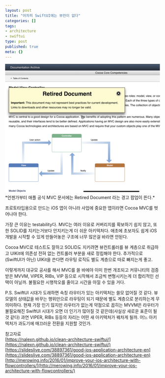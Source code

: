 ```yaml
---
layout: post
title: "어차피 SwiftUI에는 뷰컨이 없다"
categories: []
tags:
- architecture
- swiftui
type: post
published: true
meta: {}
---
```


<img src="/assets/posts/retired-mvc.jpeg" />
*언젠가부터 애플 공식 MVC 문서에는 Retired Document 라는 경고 팝업이 뜬다.*
<br>

프로토타입용으로 만드는 iOS 앱이 아니라 사업에 중요한 앱이라면 Cocoa MVC를 벗어나야 한다.

가장 큰 이유는 testability다. MVC는 여러 이유로 커버리지를 확보하기 쉽지 않고, 또한 SOLID를 지키는거보다 안지키는게 더 쉬운 아키텍처다. 애초에 초보자도 쉽게 iOS개발을 시작할 수 있게 만들어놓은 구조에 너무 많은걸 바라면 안된다.

Cocoa MVC로 테스트도 잘하고 SOLID도 지키려면 뷰컨트롤러를 뷰 계층으로 취급하고 UIKit에 의존성 전혀 없는 컨트롤러 부분을 새로 정립해야 한다. 추가적으로 (SwiftUI가 아닌) UIKit을 쓴다면 라우팅 로직도 별도 계층으로 따로 빠지는게 좋고. 

이렇게까지 대규모 공사를 해서 MVC를 쓸 바에야 이미 한번 개조되고 커뮤니티의 검증 받은 MVVM, VIPER, RIBs, VIP 등으로 시작해서 조금씩 변형시키는게 더 합리적인 선택이 아닐까. 불필요한 시행착오를 줄이고 시간을 아낄 수 있을 거다.

P.S. SwiftUI 시대가 도래하면 속칭 라우터가 있는 아키텍처는 쓸모 없어질 것 같다. 뷰모델의 상태값을 바꾸는 행위만으로 라우팅이 되기 때문에 별도 계층으로 분리하는게 무의미하다. 현재 가장 인기 많지만 라우터가 없는게 약점으로 꼽히는 MVVM은 라우터가 불필요해진 SwiftUI 시대가 오면 더 인기가 많아질 것 같은데(사실상 새로운 표준이 될 것 같다) 과연 VIPER, RIBs 등등의 자리는 어떤 새 아키텍처가 꿰차게 될까. 어느 아키텍처가 과도기에 매끄러운 전환을 지원할 것인가.

참고자료<br>
[https://nalexn.github.io/clean-architecture-swiftui/](https://nalexn.github.io/clean-architecture-swiftui/)
[https://slideslive.com/38897361/good-ios-application-architecture-en](https://slideslive.com/38897361/good-ios-application-architecture-en)
[http://merowing.info/2016/01/improve-your-ios-architecture-with-flowcontrollers/](http://merowing.info/2016/01/improve-your-ios-architecture-with-flowcontrollers/)